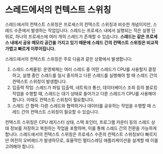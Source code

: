 # 스레드에서의 컨텍스트 스위칭

스레드에서의 컨텍스트 스위칭은 프로세스의 컨텍스트 스위칭과 비슷한 개념이지만, 스레드 수준에서 발생하는 작업입니다. 스레드는 프로세스 내에서 실행되는 작은 실행 단위로, 하나의 프로세스에 여러 개의 스레드가 존재할 수 있습니다. **스레드는 같은 프로세스 내에서 공유 메모리 공간을 가지고 있기 때문에 스레드 간의 컨텍스트 스위칭은 비교적 가볍고 빠르게 이루어집니다.**

스레드에서의 컨텍스트 스위칭은 주로 다음과 같은 상황에서 발생합니다:

1. 스레드 스케줄링: 운영체제는 여러 스레드 중 어떤 스레드가 CPU를 사용할지 결정하고, 실행 중인 스레드를 일시 중지하고 다른 스레드를 실행해야 할 때 스레드 간의 컨텍스트 스위칭이 발생합니다.
2. 입출력 작업: 스레드가 파일 입출력, 네트워크 통신, 데이터베이스 조회 등의 블로킹 작업을 수행할 때, 스레드는 대기 상태로 들어가고 다른 스레드가 CPU를 사용해야 합니다. 이때도 컨텍스트 스위칭이 필요합니다.
3. 스레드 간 협력: 다른 스레드와 협력하거나 데이터를 공유하는 작업을 수행할 때 스레드 간의 컨텍스트 스위칭이 필요할 수 있습니다.

컨텍스트 스위칭은 CPU 레지스터 상태, 스택 포인터, 프로그램 카운터 등의 스레드 상태 정보를 저장하고 복원하는 작업을 포함하며, 이를 통해 스레드 간의 전환을 가능하게 합니다. 스레드에서의 컨텍스트 스위칭은 프로세스 수준의 컨텍스트 스위칭보다 빠르지만 여전히 오버헤드가 발생하므로, 효율적인 멀티스레딩 애플리케이션을 설계할 때 이를 고려해야 합니다.
